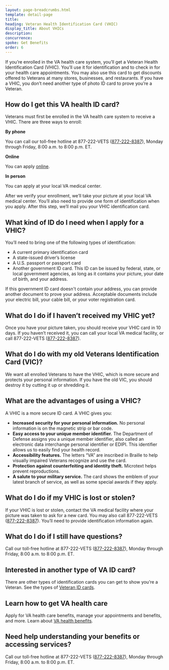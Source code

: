 ```yaml
---
layout: page-breadcrumbs.html
template: detail-page
title: 
heading: Veteran Health Identification Card (VHIC)
display_title: About VHICs
description: 
concurrence: 
spoke: Get Benefits
order: 6 
---
```


<div class="va-introtext">
  
If you’re enrolled in the VA health care system, you’ll get a Veteran Health Identification 
Card (VHIC). You’ll use it for identification and to check in for your health care appointments. 
You may also use this card to get discounts offered to Veterans at many stores, businesses, 
and restaurants. If you have a VHIC, you don’t need another type of photo ID card to prove you’re a Veteran.

</div>

## How do I get this VA health ID card?

Veterans must first be enrolled in the VA health care system to receive a VHIC. There are three ways to enroll:

**By phone**

You can call our toll-free hotline at 877-222-VETS (<a href="tel:+18772228387">877-222-8387</a>), Monday through 
Friday, 8:00 a.m. to 8:00 p.m. ET. 

**Online** 

You can apply [online](https://www.va.gov/health-care/how-to-apply/).

**In person** 

You can apply at your local VA medical center.

After we verify your enrollment, we’ll take your picture at your local VA medical center. 
You’ll also need to provide one form of identification when you apply. After this step, 
we’ll mail you your VHIC identification card.

## What kind of ID do I need when I apply for a VHIC?

You’ll need to bring one of the following types of identification:

- A current primary identification card
- A state-issued driver’s license
- A U.S. passport or passport card
- Another government ID card. This ID can be issued by federal, state, or local government agencies, 
as long as it contains your picture, your date of birth, and your address. 

If this government ID card doesn't contain your address, you can provide another document 
to prove your address. Acceptable documents include your electric bill, your cable bill, or 
your voter registration card.

## What do I do if I haven’t received my VHIC yet?

Once you have your picture taken, you should receive your VHIC card in 10 days. 
If you haven’t received it, you can call your local VA medical facility, or call 877-222-VETS (<a href="tel:+18772228387">877-222-8387</a>).

## What do I do with my old Veterans Identification Card (VIC)?

We want all enrolled Veterans to have the VHIC, which is more secure and protects 
your personal information. If you have the old VIC, you should destroy it by cutting 
it up or shredding it.

## What are the advantages of using a VHIC?

A VHIC is a more secure ID card. A VHIC gives you:

- **Increased security for your personal information.** No personal information is on the magnetic strip or bar code.
- **Easy access to your unique member identifier.** The Department of Defense assigns you a unique member identifier, 
also called an electronic data interchange personal identifier or EDIPI. This identifier allows us to easily 
find your health record.
- **Accessibility features.** The letters “VA” are inscribed in Braille to help visually impaired Veterans 
recognize and use the card.
- **Protection against counterfeiting and identity theft.** Microtext helps prevent reproductions.
- **A salute to your military service.** The card shows the emblem of your latest branch of service, 
as well as some special awards if they apply.

## What do I do if my VHIC is lost or stolen?
If your VHIC is lost or stolen, contact the VA medical facility where your picture 
was taken to ask for a new card. You may also call 877-222-VETS (<a href="tel:+18772228387">877-222-8387</a>). You’ll need to
provide identification information again.

## What do I do if I still have questions?

Call our toll-free hotline at 877-222-VETS (<a href="tel:+18772228387">877-222-8387</a>), Monday through Friday, 8:00 a.m. to 8:00 p.m. ET. 

## Interested in another type of VA ID card?

There are other types of identification cards you can get to show you’re a Veteran. 
See the types of [Veteran ID cards](https://www.va.gov/records/get-veteran-id-cards/).

## Learn how to get VA health care

Apply for VA health care benefits, manage your appointments and benefits, and more. 
Learn about [VA health benefits](https://www.va.gov/health-care/).

## Need help understanding your benefits or accessing services?

Call our toll-free hotline at 877-222-VETS (<a href="tel:+18772228387">877-222-8387</a>), Monday through Friday, 8:00 a.m. to 8:00 p.m. ET. 
